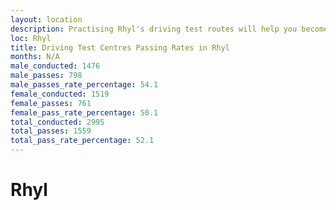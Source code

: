 ```yaml
---
layout: location
description: Practising Rhyl's driving test routes will help you become more confident in your gear-changing abilities.
loc: Rhyl
title: Driving Test Centres Passing Rates in Rhyl
months: N/A
male_conducted: 1476
male_passes: 798
male_passes_rate_percentage: 54.1
female_conducted: 1519
female_passes: 761
female_pass_rate_percentage: 50.1
total_conducted: 2995
total_passes: 1559
total_pass_rate_percentage: 52.1
---
```


# Rhyl
